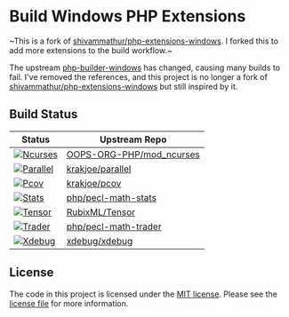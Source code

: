 # Build Windows PHP Extensions

~This is a fork of [shivammathur/php-extensions-windows](https://github.com/shivammathur/php-extensions-windows).
I forked this to add more extensions to the build workflow.~

The upstream [php-builder-windows](https://github.com/shivammathur/php-builder-windows "PHP Snapshots") has changed, causing many builds to fail.
I've removed the references, and this project is no longer a fork of [shivammathur/php-extensions-windows](https://github.com/shivammathur/php-extensions-windows) but still inspired by it.

## Build Status
| Status | Upstream Repo |
| --- | ----- |
| [![Ncurses](https://github.com/jb-lopez/php-extensions-windows/actions/workflows/ncurses.yml/badge.svg)](https://github.com/jb-lopez/php-extensions-windows/actions/workflows/ncurses.yml) | [OOPS-ORG-PHP/mod_ncurses](https://github.com/OOPS-ORG-PHP/mod_ncurses) |
| [![Parallel](https://github.com/jb-lopez/php-extensions-windows/actions/workflows/parallel.yml/badge.svg)](https://github.com/jb-lopez/php-extensions-windows/actions/workflows/parallel.yml) | [krakjoe/parallel](https://github.com/krakjoe/parallel) |
| [![Pcov](https://github.com/jb-lopez/php-extensions-windows/actions/workflows/pcov.yml/badge.svg)](https://github.com/jb-lopez/php-extensions-windows/actions/workflows/pcov.yml) | [krakjoe/pcov](https://github.com/krakjoe/pcov) |
| [![Stats](https://github.com/jb-lopez/php-extensions-windows/actions/workflows/stats.yml/badge.svg)](https://github.com/jb-lopez/php-extensions-windows/actions/workflows/stats.yml) | [php/pecl-math-stats](https://github.com/php/pecl-math-stats) |
| [![Tensor](https://github.com/jb-lopez/php-extensions-windows/actions/workflows/tensor.yml/badge.svg)](https://github.com/jb-lopez/php-extensions-windows/actions/workflows/tensor.yml) | [RubixML/Tensor](https://github.com/RubixML/Tensor) |
| [![Trader](https://github.com/jb-lopez/php-extensions-windows/actions/workflows/trader.yml/badge.svg)](https://github.com/jb-lopez/php-extensions-windows/actions/workflows/trader.yml) | [php/pecl-math-trader](https://github.com/php/pecl-math-trader) |
| [![Xdebug](https://github.com/jb-lopez/php-extensions-windows/actions/workflows/xdebug.yml/badge.svg)](https://github.com/jb-lopez/php-extensions-windows/actions/workflows/xdebug.yml) | [xdebug/xdebug](https://github.com/xdebug/xdebug) |

## License
The code in this project is licensed under the [MIT license](http://choosealicense.com/licenses/mit/).
Please see the [license file](LICENSE) for more information.
